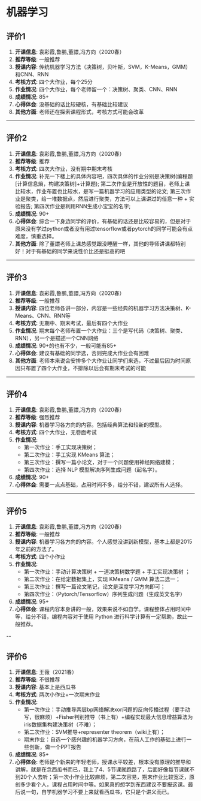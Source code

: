 # 机器学习

## 评价1

1. **开课信息**: 袁彩霞,鲁鹏,董譞,冯方向（2020春）
2. **推荐等级**: 一般推荐
3. **授课内容**: 传统机器学习方法（决策树，贝叶斯，SVM，K-Means，GMM）和CNN、RNN
4. **考核方式**: 四个大作业，每个25分
5. **作业情况**: 四个大作业，每个老师留一个：决策树、聚类、CNN、RNN
6. **成绩情况**: 85+
7. **心得体会**: 没基础的话比较硬核，有基础比较建议
8. **其他方面**: 老师还在探索课程形式，考核方式可能会改革

---

## 评价2

1. **开课信息**: 袁彩霞,鲁鹏,董譞,冯方向（2020春）
2. **推荐等级**: 推荐
3. **考核方式**: 四次大作业，没有期中期末考核
4. **作业情况**: 补充一下楼上的具体内容吧，四次具体的作业分别是决策树(编程题\[计算信息熵，构建决策树\]+计算题); 第二次作业是开放性的题目，老师上课比较水，作业布置也比较水，是写一篇机器学习的应用类型的论文; 第三次作业是聚类，给一堆数据点，然后进行聚类，方法可以上课讲过的任意一种 + 实验报告; 第四次作业是利用RNN生成小宝宝的名字;
5. **成绩情况**: 90+
6. **心得体会**: 综合一下身边同学的评价，有基础的话还是比较容易的，但是对于原来没有学过python或者没有用过tensorflow或者pytorch的同学可能会有点难度，慎重选择。
7. **其他方面**: 除了董譞老师上课总感觉跟没睡醒一样，其他的导师讲课都特别好！对于有基础的同学来说性价比还是挺高的吧

---

## 评价3

1. **开课信息**: 袁彩霞,鲁鹏,董譞,冯方向（2020春）
2. **推荐等级**: 一般推荐
3. **授课内容**: 四位老师各讲一部分，内容是一些经典的机器学习方法决策树、K-Means、CNN、RNN等
4. **考核方式**: 无期中、期末考试，最后有四个大作业
5. **作业情况**: 期末每个老师布置一个大作业：三个是写代码（决策树、聚类、RNN），另一个是描述一个CNN网络
6. **成绩情况**: 90+的也有不少，一般可能有85+
7. **心得体会**: 建议有基础的同学选，否则完成大作业会有困难
8. **其他方面**: 老师本来说会安排多个大作业让同学们来选，不过最后因为时间原因只布置了四个大作业，不排除以后会有期末考试的可能

---

## 评价4

1. **开课信息**: 袁彩霞,鲁鹏,董譞,冯方向（2020春）
2. **推荐等级**: 强烈推荐
3. **授课内容**: 机器学习各方向的内容。包括经典算法和较新的模型。
4. **考核方式**: 四个大作业，无卷面考试
5. **作业情况**: 
    * 第一次作业：手工实现决策树；
    * 第二次作业：手工实现 KMeans 算法；
    * 第三次作业：撰写一篇小论文，对于一个问题使用神经网络建模；
    * 第四次作业：选择 NLP 模型解决序列生成问题（起名字）。
6. **成绩情况**: 90+
7. **心得体会**: 需要一点点基础，占用时间不多，给分不错，建议所有人选择。

---

## 评价5

1. **开课信息**: 袁彩霞,鲁鹏,董譞,冯方向（2020春）
2. **推荐等级**: 一般推荐
3. **授课内容**: 机器学习各方向的内容。个人感觉没讲到新模型，基本上都是2015年之前的方法了。
4. **考核方式**: 四个小作业
5. **作业情况**: 
   * 第一次作业：手动计算决策树 + 一道决策树数学题 + 手工实现决策树 ；
   * 第二次作业：在给定数据集上，实现 KMeans / GMM 算法二选一；
   * 第三次作业：撰写一篇论文笔记，论文是深度学习方向即可；
   * 第四次作业：（Pytorch/Tensorflow）序列生成问题（生成英文名字）
6. **成绩情况**: 95+
7. **心得体会**: 课程内容本身讲的一般，效果来说不如自学。课程整体占用时间中等，给分不错，编程内容对于使用 Python 进行科学计算有一定帮助，故此一般推荐。

--

## 评价6

1. **开课信息**: 王薇（2021春）
2. **推荐等级**: 不很推荐
3. **授课内容**: 基本上是西瓜书
4. **考核方式**: 两次小作业+一次期末作业
5. **作业情况**: 
   * 第一次作业：手动推导两层bp网络解决xor问题的反向传播过程（要手动写，很麻烦）+Fisher判别推导（书上有）+编程实现最大信息增益算法为iris数据集构建决策树（不难）；
   * 第二次作业：SVM推导+representer theorem（wiki上有）；
   * 期末作业：自选一个感兴趣的机器学习方向，在前人工作的基础上进行一些创新，做一个PPT报告
6. **成绩情况**: 85+
7. **心得体会**: 老师是个新来的年轻老师，授课水平较差，根本没有原理的推导和讲解，就是在念西瓜书而已，我上了4、5节课就跑路了，后面好像每节课就不到20个人去听；第一次小作业比较麻烦，第二次容易，期末作业比较宽泛，原创多少看个人，课程占用时间中等。如果真的想学到东西建议不要报这课。最后说一句，自学机器学习不要上来就看西瓜书，它只是个讲义而已。
